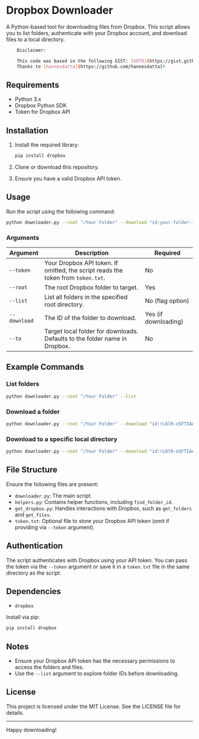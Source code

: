# Dropbox Downloader

A Python-based tool for downloading files from Dropbox. This script allows you to list folders, authenticate with your Dropbox account, and download files to a local directory.

```bash
    Disclaimer:

    This code was based in the following GIST: [GOTO](https://gist.github.com/hannesdatta/10422a6fbb584f245c83361245335741) 
    Thanks to [hannesdatta](https://github.com/hannesdatta)!
```

## Requirements

- Python 3.x
- Dropbox Python SDK
- Token for Dropbox API

## Installation

1. Install the required library:

   ```bash
   pip install dropbox
   ```

2. Clone or download this repository.

3. Ensure you have a valid Dropbox API token.

## Usage

Run the script using the following command:

```bash
python downloader.py --root "/Your Folder" --download "id:your-folder-id"
```

### Arguments

| Argument        | Description                                                                 | Required          |
|-----------------|-----------------------------------------------------------------------------|-------------------|
| `--token`       | Your Dropbox API token. If omitted, the script reads the token from `token.txt`. | No                |
| `--root`        | The root Dropbox folder to target.                                         | Yes               |
| `--list`        | List all folders in the specified root directory.                         | No (flag option)  |
| `--download`    | The ID of the folder to download.                                          | Yes (if downloading) |
| `--to`          | Target local folder for downloads. Defaults to the folder name in Dropbox. | No                |

## Example Commands

### List folders

```bash
python downloader.py --root "/Your Folder" --list
```

### Download a folder

```bash
python downloader.py --root "/Your Folder" --download "id:rL8lR-oSFTIAAABBBBV56w"
```

### Download to a specific local directory

```bash
python downloader.py --root "/Your Folder" --download "id:rL8lR-oSFTIAAABBBBV56w" --to "/path/to/local/folder"
```

## File Structure

Ensure the following files are present:

- `downloader.py`: The main script.
- `helpers.py`: Contains helper functions, including `find_folder_id`.
- `get_dropbox.py`: Handles interactions with Dropbox, such as `get_folders` and `get_files`.
- `token.txt`: Optional file to store your Dropbox API token (omit if providing via `--token` argument).

## Authentication

The script authenticates with Dropbox using your API token. You can pass the token via the `--token` argument or save it in a `token.txt` file in the same directory as the script.

## Dependencies

- `dropbox`

Install via pip:

```bash
pip install dropbox
```

## Notes

- Ensure your Dropbox API token has the necessary permissions to access the folders and files.
- Use the `--list` argument to explore folder IDs before downloading.

## License

This project is licensed under the MIT License. See the LICENSE file for details.

---

Happy downloading!
